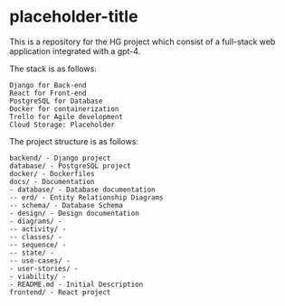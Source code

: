 # placeholder-title

This is a repository for the HG project which consist of a full-stack web application integrated with a gpt-4.

The stack is as follows:
```
Django for Back-end
React for Front-end
PostgreSQL for Database
Docker for containerization
Trello for Agile development
Cloud Storage: Placeholder
```

The project structure is as follows:
```
backend/ - Django project
database/ - PostgreSQL project
docker/ - Dockerfiles
docs/ - Documentation
- database/ - Database documentation
-- erd/ - Entity Relationship Diagrams
-- schema/ - Database Schema
- design/ - Design documentation
- diagrams/ -
-- activity/ -
-- classes/ -
-- sequence/ -
-- state/ -
-- use-cases/ -
- user-stories/ -
- viability/ -
- README.md - Initial Description
frontend/ - React project
```